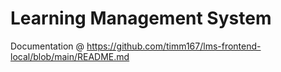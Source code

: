 # Learning Management System

Documentation @ https://github.com/timm167/lms-frontend-local/blob/main/README.md
